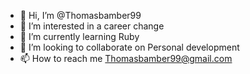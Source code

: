 - 👋 Hi, I’m @Thomasbamber99
- 👀 I’m interested in a career change
- 🌱 I’m currently learning Ruby
- 💞️ I’m looking to collaborate on Personal development
- 📫 How to reach me Thomasbamber99@gmail.com

<!---
Thomasbamber99/Thomasbamber99 is a ✨ special ✨ repository because its `README.md` (this file) appears on your GitHub profile.
You can click the Preview link to take a look at your changes.
--->
